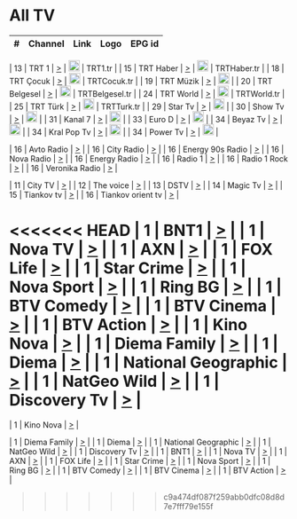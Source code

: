 <h1>All TV</h1>

| #   | Channel        | Link  | Logo | EPG id |
|:---:|:--------------:|:-----:|:----:|:------:|

| 13  | TRT 1            | [>](https://tv-trt1.medya.trt.com.tr/master.m3u8) | <img height="20" src="https://i.imgur.com/j786OLG.png"/> | TRT1.tr |
| 15  | TRT Haber        | [>](https://tv-trthaber.medya.trt.com.tr/master.m3u8) | <img height="20" src="https://i.imgur.com/OVfo8Ab.png"/> | TRTHaber.tr |
| 18  | TRT Çocuk        | [>](https://tv-trtcocuk.medya.trt.com.tr/master.m3u8) | <img height="20" src="https://i.imgur.com/QLFmD6d.png"/> | TRTCocuk.tr |
| 19  | TRT Müzik        | [>](https://tv-trtmuzik.medya.trt.com.tr/master.m3u8) | <img height="20" src="https://i.imgur.com/fIVFCEd.png"/> |
| 20  | TRT Belgesel     | [>](https://tv-trtbelgesel.medya.trt.com.tr/master.m3u8) | <img height="20" src="https://i.imgur.com/MGO87pe.png"/> | TRTBelgesel.tr |
| 24  | TRT World        | [>](https://tv-trtworld.medya.trt.com.tr/master.m3u8) | <img height="20" src="https://i.imgur.com/JEA2xpv.png"/> | TRTWorld.tr |
| 25  | TRT Türk         | [>](https://tv-trtturk.medya.trt.com.tr/master.m3u8) | <img height="20" src="https://i.imgur.com/OSTOQNw.png"/> | TRTTurk.tr |
| 29  | Star Tv   | [>](https://dogus-live.daioncdn.net/startv/startv_360p.m3u8) | <img height="20" src="https://i.imgur.com/IebUZx1.png"/> |
| 30  | Show Tv     | [>](https://ciner-live.daioncdn.net/showtv/showtv.m3u8) | <img height="20" src="https://i.imgur.com/IebUZx1.png"/> |
| 31  | Kanal 7     | [>](https://kanal7-live.daioncdn.net/kanal7/kanal7.m3u8) | <img height="20" src="https://i.imgur.com/IebUZx1.png"/> |
| 33  | Euro D    | [>](https://www.youtube.com/user/KanalD/live) | <img height="20" src="https://i.imgur.com/IebUZx1.png"/> |
| 34  | Beyaz Tv     | [>](https://beyaztv-live.daioncdn.net/beyaztv/beyaztv.m3u8) | <img height="20" src="https://i.imgur.com/IebUZx1.png"/> |
| 34  | Kral Pop Tv     | [>](https://www.youtube.com/watch?v=GuFTuKoXepw) | <img height="20" src="https://i.imgur.com/IebUZx1.png"/> |
| 34  | Power Tv     | [>](https://livetv.powerapp.com.tr/powerTV/powerhd.smil/chunklist.m3u8) | <img height="20" src="https://i.imgur.com/IebUZx1.png"/> |

| 16  | Avto Radio | [>](http://stream.metacast.eu/avtoradio.mp3.m3u) |
| 16  | City Radio | [>](http://stream.metacast.eu/city.aac.m3u) |
| 16  | Energy 90s Radio | [>](http://stream.metacast.eu/energy-90s.m3u) |
| 16  | Nova Radio | [>](http://stream.metacast.eu/nova.aac.m3u) |
| 16  | Energy Radio | [>](http://stream.metacast.eu/nrj.aac.m3u) |
| 16  | Radio 1 | [>](http://stream.metacast.eu/radio1.aac.m3u) |
| 16  | Radio 1 Rock | [>](http://stream.metacast.eu/radio1rock.aac.m3u) |
| 16  | Veronika Radio | [>](http://stream.metacast.eu/veronika.aac.m3u) |

| 11  | City TV | [>](https://tv.city.bg/play/tshls/citytv/index.m3u8) |
| 12  | The voice | [>](https://bss1.neterra.tv/thevoice/thevoice.m3u8) |
| 13  | DSTV | [>](http://46.249.95.140:8081/hls/data.m3u8) |
| 14  | Magic Tv | [>](https://bss1.neterra.tv/magictv/magictv.m3u8) |
| 15  | Tiankov tv | [>](https://streamer103.neterra.tv/tiankov-folk/live.m3u8) |
| 16  | Tiankov orient tv | [>](https://streamer103.neterra.tv/tiankov-orient/live.m3u8) |

<<<<<<< HEAD
| 1 | BNT1 | [>](https://ymkaya.xyz:33894/tv/bnt1/playlist.m3u8?wmsAuthSign=c2VydmVyX3RpbWU9Ny8yNS8yMDI1IDY6NTE6NDEgUE0maGFzaF92YWx1ZT1tZ0cvUnNkNnppNVNhRTVoaExYdDF3PT0mdmFsaWRtaW51dGVzPTYw) |
| 1 | Nova TV | [>](https://ymkaya.xyz:33894/tv/novatv/playlist.m3u8?wmsAuthSign=c2VydmVyX3RpbWU9Ny8yNS8yMDI1IDY6NTE6NTEgUE0maGFzaF92YWx1ZT1QeVQ3QngvQ25jcXVkQTdPOUFNQXpRPT0mdmFsaWRtaW51dGVzPTYw) |
| 1 | AXN | [>](https://ymkaya.xyz:33894/tv/axn/playlist.m3u8?wmsAuthSign=c2VydmVyX3RpbWU9Ny8yNS8yMDI1IDY6NTI6MDIgUE0maGFzaF92YWx1ZT1BSk91OWhUdmM3ZDVMTEV5SDdLWjBRPT0mdmFsaWRtaW51dGVzPTYw) |
| 1 | FOX Life | [>](https://ymkaya.xyz:33894/tv/foxlife/playlist.m3u8?wmsAuthSign=c2VydmVyX3RpbWU9Ny8yNS8yMDI1IDY6NTI6MTIgUE0maGFzaF92YWx1ZT1xaTdweGlsL0JKRkhlRm85a1FxTFhRPT0mdmFsaWRtaW51dGVzPTYw) |
| 1 | Star Crime | [>](https://ymkaya.xyz:33894/tv/foxcrime/playlist.m3u8?wmsAuthSign=c2VydmVyX3RpbWU9Ny8yNS8yMDI1IDY6NTI6MjIgUE0maGFzaF92YWx1ZT02L2I1RTNvQnBCSk9hWnpPeVFyYWx3PT0mdmFsaWRtaW51dGVzPTYw) |
| 1 | Nova Sport | [>](https://ymkaya.xyz:33894/tv/novasport/playlist.m3u8?wmsAuthSign=c2VydmVyX3RpbWU9Ny8yNS8yMDI1IDY6NTI6MzIgUE0maGFzaF92YWx1ZT1wckw0VjdZTmRYallsUHZ4L2xDUGxRPT0mdmFsaWRtaW51dGVzPTYw) |
| 1 | Ring BG | [>](https://ymkaya.xyz:33894/tv/ringbg/playlist.m3u8?wmsAuthSign=c2VydmVyX3RpbWU9Ny8yNS8yMDI1IDY6NTI6NDQgUE0maGFzaF92YWx1ZT1rdlpLMHJNV1hsSzB5RkdKZGFmUHRnPT0mdmFsaWRtaW51dGVzPTYw) |
| 1 | BTV Comedy | [>](https://ymkaya.xyz:33894/tv/btvcomedy/playlist.m3u8?wmsAuthSign=c2VydmVyX3RpbWU9Ny8yNS8yMDI1IDY6NTI6NTMgUE0maGFzaF92YWx1ZT1zbUpkVEVmRFlHY1Z6NU5oOEkvTFlRPT0mdmFsaWRtaW51dGVzPTYw) |
| 1 | BTV Cinema | [>](https://ymkaya.xyz:33894/tv/btvcinema/playlist.m3u8?wmsAuthSign=c2VydmVyX3RpbWU9Ny8yNS8yMDI1IDY6NTM6MDQgUE0maGFzaF92YWx1ZT1JYXBrZU1HRjUxQzl1MUY1Y0lEV1VBPT0mdmFsaWRtaW51dGVzPTYw) |
| 1 | BTV Action | [>](https://ymkaya.xyz:33894/tv/btvaction/playlist.m3u8?wmsAuthSign=c2VydmVyX3RpbWU9Ny8yNS8yMDI1IDY6NTM6MTYgUE0maGFzaF92YWx1ZT1YTFlBRXhWY3I0Qm1BUzduNlZvc2lRPT0mdmFsaWRtaW51dGVzPTYw) |
| 1 | Kino Nova | [>](https://ymkaya.xyz:33894/tv/kinonova/playlist.m3u8?wmsAuthSign=c2VydmVyX3RpbWU9Ny8yNS8yMDI1IDY6NTM6MjcgUE0maGFzaF92YWx1ZT0wR3E4bUt3SkpnamdnaWlheHNvWHhRPT0mdmFsaWRtaW51dGVzPTYw) |
| 1 | Diema Family | [>](https://ymkaya.xyz:33894/tv/diemafamily/playlist.m3u8?wmsAuthSign=c2VydmVyX3RpbWU9Ny8yNS8yMDI1IDY6NTM6MzkgUE0maGFzaF92YWx1ZT10QnJNelg2V0lMc3BrQ0VXMUxjMnFRPT0mdmFsaWRtaW51dGVzPTYw) |
| 1 | Diema | [>](https://ymkaya.xyz:33894/tv/diema/playlist.m3u8?wmsAuthSign=c2VydmVyX3RpbWU9Ny8yNS8yMDI1IDY6NTM6NDkgUE0maGFzaF92YWx1ZT1sRkllOEFKeDdJYS9QQ2pINU1XUk5RPT0mdmFsaWRtaW51dGVzPTYw) |
| 1 | National Geographic | [>](https://ymkaya.xyz:33894/tv/natgeo/playlist.m3u8?wmsAuthSign=c2VydmVyX3RpbWU9Ny8yNS8yMDI1IDY6NTQ6MDAgUE0maGFzaF92YWx1ZT1FOGozNDRDZ0xmeGZ5M1VrZDJOSlhnPT0mdmFsaWRtaW51dGVzPTYw) |
| 1 | NatGeo Wild | [>](https://ymkaya.xyz:33894/tv/natgeowild/playlist.m3u8?wmsAuthSign=c2VydmVyX3RpbWU9Ny8yNS8yMDI1IDY6NTQ6MTEgUE0maGFzaF92YWx1ZT1hYWlJd0ZiemhTR1VISlVadjdqRExnPT0mdmFsaWRtaW51dGVzPTYw) |
| 1 | Discovery Tv | [>](https://ymkaya.xyz:33894/tv/discovery/playlist.m3u8?wmsAuthSign=c2VydmVyX3RpbWU9Ny8yNS8yMDI1IDY6NTQ6MjMgUE0maGFzaF92YWx1ZT1iUkV3UUNseGFuWGpHSm15cTJWUkN3PT0mdmFsaWRtaW51dGVzPTYw) |
=======


| 1 | Kino Nova | [>](https://ymkaya.xyz:11336/tv/kinonova/playlist.m3u8?wmsAuthSign=c2VydmVyX3RpbWU9MS8yLzIwMjUgNDo0MDoyMCBBTSZoYXNoX3ZhbHVlPWlFS1FrWEtMMVRFM3l5YklUWUJQUHc9PSZ2YWxpZG1pbnV0ZXM9NjA=) |

| 1 | Diema Family | [>](https://ymkaya.xyz:11336/tv/diemafamily/playlist.m3u8?wmsAuthSign=c2VydmVyX3RpbWU9MS8yLzIwMjUgNDo0MDozMCBBTSZoYXNoX3ZhbHVlPUVUaTVKTldvZTF5WVVCM0YwL21kaXc9PSZ2YWxpZG1pbnV0ZXM9NjA=) |
| 1 | Diema | [>](https://ymkaya.xyz:11336/tv/diema/playlist.m3u8?wmsAuthSign=c2VydmVyX3RpbWU9MS8yLzIwMjUgNDo0MDo0MCBBTSZoYXNoX3ZhbHVlPVlYMWVJT2NuUjNpUTBsaytEUFFOS2c9PSZ2YWxpZG1pbnV0ZXM9NjA=) |
| 1 | National Geographic | [>](https://ymkaya.xyz:11336/tv/natgeo/playlist.m3u8?wmsAuthSign=c2VydmVyX3RpbWU9MS8yLzIwMjUgNDo0MTo0MSBBTSZoYXNoX3ZhbHVlPTJQTlVmcG5nYWx0M013eUhGRGxnd0E9PSZ2YWxpZG1pbnV0ZXM9NjA=) |
| 1 | NatGeo Wild | [>](https://ymkaya.xyz:11336/tv/natgeowild/playlist.m3u8?wmsAuthSign=c2VydmVyX3RpbWU9MS8yLzIwMjUgNDo0MTo1MSBBTSZoYXNoX3ZhbHVlPVl1OXZaTTliN0hGWEN3eDBYd1duNkE9PSZ2YWxpZG1pbnV0ZXM9NjA=) |
| 1 | Discovery Tv | [>](https://ymkaya.xyz:11336/tv/discovery/playlist.m3u8?wmsAuthSign=c2VydmVyX3RpbWU9MS8yLzIwMjUgNDo0MjowMSBBTSZoYXNoX3ZhbHVlPWtBQmdLNlY2RmQwWElzMVYzSDJyVkE9PSZ2YWxpZG1pbnV0ZXM9NjA=) |
| 1 | BNT1 | [>](https://ymkaya.xyz:11336/tv/bnt1/playlist.m3u8?wmsAuthSign=c2VydmVyX3RpbWU9MS8yLzIwMjUgNDozODozOCBBTSZoYXNoX3ZhbHVlPVVrMVlRQXpJWlhYeUh6ZFVpSC9NMUE9PSZ2YWxpZG1pbnV0ZXM9NjA=) |
| 1 | Nova TV | [>](https://ymkaya.xyz:11336/tv/novatv/playlist.m3u8?wmsAuthSign=c2VydmVyX3RpbWU9MS8yLzIwMjUgNDozODo0OCBBTSZoYXNoX3ZhbHVlPUVxQjh1a0ZzYkVGZU8zZDFGTzdreVE9PSZ2YWxpZG1pbnV0ZXM9NjA=) |
| 1 | AXN | [>](https://ymkaya.xyz:11336/tv/axn/playlist.m3u8?wmsAuthSign=c2VydmVyX3RpbWU9MS8yLzIwMjUgNDozODo1OCBBTSZoYXNoX3ZhbHVlPUpkWStGY1hkNXhaOVpPZ0thQ0FZL3c9PSZ2YWxpZG1pbnV0ZXM9NjA=) |
| 1 | FOX Life | [>](https://ymkaya.xyz:11336/tv/foxlife/playlist.m3u8?wmsAuthSign=c2VydmVyX3RpbWU9MS8yLzIwMjUgNDozOToxMCBBTSZoYXNoX3ZhbHVlPWt1ZDc1T3AzYlZDTjJnSy9TU0xJZlE9PSZ2YWxpZG1pbnV0ZXM9NjA=) |
| 1 | Star Crime | [>](https://ymkaya.xyz:11336/tv/foxcrime/playlist.m3u8?wmsAuthSign=c2VydmVyX3RpbWU9MS8yLzIwMjUgNDozOToyMCBBTSZoYXNoX3ZhbHVlPXIwVU45Nm9FR1l2enNkTG9TanBxbmc9PSZ2YWxpZG1pbnV0ZXM9NjA=) |
| 1 | Nova Sport | [>](https://ymkaya.xyz:11336/tv/novasport/playlist.m3u8?wmsAuthSign=c2VydmVyX3RpbWU9MS8yLzIwMjUgNDozOTozMCBBTSZoYXNoX3ZhbHVlPXlSZ0UxazVaM0xhSmc0NmR4T0c1T2c9PSZ2YWxpZG1pbnV0ZXM9NjA=) |
| 1 | Ring BG | [>](https://ymkaya.xyz:11336/tv/ringbg/playlist.m3u8?wmsAuthSign=c2VydmVyX3RpbWU9MS8yLzIwMjUgNDozOTo0MCBBTSZoYXNoX3ZhbHVlPTR4aUlFNHVUYWN4enY1WkVuOFZma2c9PSZ2YWxpZG1pbnV0ZXM9NjA=) |
| 1 | BTV Comedy | [>](https://ymkaya.xyz:11336/tv/btvcomedy/playlist.m3u8?wmsAuthSign=c2VydmVyX3RpbWU9MS8yLzIwMjUgNDozOTo1MCBBTSZoYXNoX3ZhbHVlPUtrMTJ2RHNTTUU1RFp1ZkVOdXFSK3c9PSZ2YWxpZG1pbnV0ZXM9NjA=) |
| 1 | BTV Cinema | [>](https://ymkaya.xyz:11336/tv/btvcinema/playlist.m3u8?wmsAuthSign=c2VydmVyX3RpbWU9MS8yLzIwMjUgNDozOTo1OSBBTSZoYXNoX3ZhbHVlPTZWcU9FZW56cG1NM1lrYy8xNE5NeHc9PSZ2YWxpZG1pbnV0ZXM9NjA=) |
| 1 | BTV Action | [>](https://ymkaya.xyz:11336/tv/btvaction/playlist.m3u8?wmsAuthSign=c2VydmVyX3RpbWU9MS8yLzIwMjUgNDo0MDoxMCBBTSZoYXNoX3ZhbHVlPUlDd0ErRkZVWThyMVZwR3c2REdGZ3c9PSZ2YWxpZG1pbnV0ZXM9NjA=) |
>>>>>>> c9a474df087f259abb0dfc08d8d7e7fff79e155f
